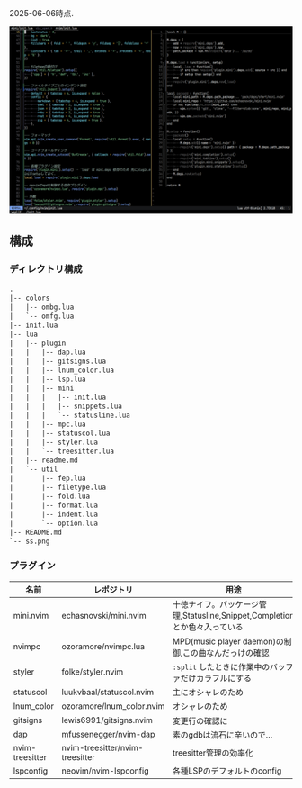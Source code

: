2025-06-06時点.

![スクリーンショット](ss.png)

## 構成

### ディレクトリ構成

<!-- `tree --charset=ascii` -->
```tree
.
|-- colors
|   |-- ombg.lua
|   `-- omfg.lua
|-- init.lua
|-- lua
|   |-- plugin
|   |   |-- dap.lua
|   |   |-- gitsigns.lua
|   |   |-- lnum_color.lua
|   |   |-- lsp.lua
|   |   |-- mini
|   |   |   |-- init.lua
|   |   |   |-- snippets.lua
|   |   |   `-- statusline.lua
|   |   |-- mpc.lua
|   |   |-- statuscol.lua
|   |   |-- styler.lua
|   |   `-- treesitter.lua
|   |-- readme.md
|   `-- util
|       |-- fep.lua
|       |-- filetype.lua
|       |-- fold.lua
|       |-- format.lua
|       |-- indent.lua
|       `-- option.lua
|-- README.md
`-- ss.png
```

### プラグイン

名前            |レポジトリ                         |用途
----------------|-----------------------------------|----
mini.nvim       |echasnovski/mini.nvim              |十徳ナイフ。パッケージ管理,Statusline,Snippet,Completionとか色々入っている
nvimpc          |ozoramore/nvimpc.lua               |MPD(music player daemon)の制御,この曲なんだっけの確認
styler          |folke/styler.nvim                  |`:split` したときに作業中のバッファだけカラフルにする
statuscol       |luukvbaal/statuscol.nvim           |主にオシャレのため
lnum_color      |ozoramore/lnum_color.nvim          |オシャレのため
gitsigns        |lewis6991/gitsigns.nvim            |変更行の確認に
dap             |mfussenegger/nvim-dap              |素のgdbは流石に辛いので…
nvim-treesitter |nvim-treesitter/nvim-treesitter    |treesitter管理の効率化
lspconfig       |neovim/nvim-lspconfig              |各種LSPのデフォルトのconfig
